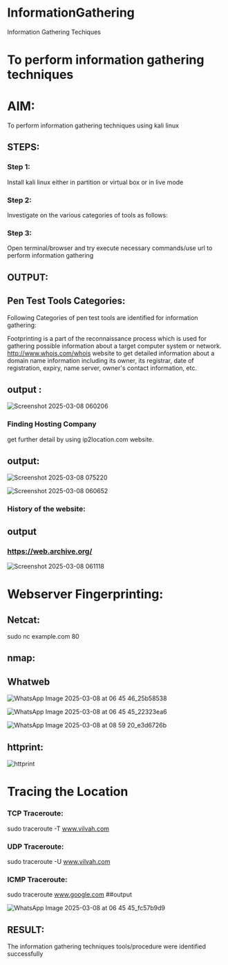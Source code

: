 # InformationGathering
Information Gathering Techiques

# To perform information gathering techniques

# AIM:

To perform information gathering techniques using kali linux 

## STEPS:

### Step 1:

Install kali linux either in partition or virtual box or in live mode

### Step 2:

Investigate on the various categories of tools as follows:

### Step 3:
Open terminal/browser and try execute necessary commands/use url to perform information gathering


## OUTPUT:
## Pen Test Tools Categories:  

Following Categories of pen test tools are identified for information gathering:

Footprinting is a part of the reconnaissance process which is used for gathering possible information about a target computer system or network.
http://www.whois.com/whois website to get detailed information about a domain name information including its owner, its registrar, date of registration, expiry, name server, owner's contact information, etc.

## output :

![Screenshot 2025-03-08 060206](https://github.com/user-attachments/assets/fbb718fb-64de-4f21-9b78-84bba951a4a7)


### Finding Hosting Company
get further detail by using ip2location.com website.
## output:
![Screenshot 2025-03-08 075220](https://github.com/user-attachments/assets/5fc0e139-94b6-4eed-be80-c3e7910fdca8)

![Screenshot 2025-03-08 060652](https://github.com/user-attachments/assets/dccd2ca6-ae83-4bde-a711-f6109c6c2ba8)


### History of the website:
## output
### https://web.archive.org/

![Screenshot 2025-03-08 061118](https://github.com/user-attachments/assets/e8119b83-1467-491c-9db3-2f01cc59c2f3)


# Webserver Fingerprinting:

## Netcat:
sudo nc example.com 80
## nmap:
## Whatweb

![WhatsApp Image 2025-03-08 at 06 45 46_25b58538](https://github.com/user-attachments/assets/d9920abf-b658-4d4c-889c-58e2bfa7394c)

![WhatsApp Image 2025-03-08 at 06 45 45_22323ea6](https://github.com/user-attachments/assets/129a21f1-d96f-418e-8d3f-ddd99e72089a)


![WhatsApp Image 2025-03-08 at 08 59 20_e3d6726b](https://github.com/user-attachments/assets/2e9c6488-e2b7-4579-bd8f-53fc2e5c9aca)

## httprint:

![httprint](https://github.com/user-attachments/assets/7390da39-6351-483a-931c-d7adde56008b)

 
# Tracing the Location
### TCP Traceroute:
sudo traceroute -T www.vilvah.com

### UDP Traceroute:
sudo traceroute -U www.vilvah.com


### ICMP Traceroute:
sudo traceroute  www.google.com
##output


![WhatsApp Image 2025-03-08 at 06 45 45_fc57b9d9](https://github.com/user-attachments/assets/71ff45c4-a672-4070-8a5c-4beafe3fde0d)



## RESULT:
The information gathering techniques tools/procedure were  identified successfully

